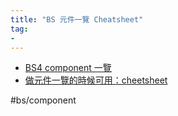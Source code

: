 ```yaml
---
title: "BS 元件一覽 Cheatsheet"
tag: 
- 
---
```

-   [BS4 component 一覽](https://assets.materialup.com/uploads/843d5c9b-f0ee-42c1-a648-31ef9f63c933/attachment.jpg)
-   [做元件一覽的時候可用：cheetsheet](https://bootstrap5.hexschool.com/docs/5.1/examples/cheatsheet/)

#bs/component 